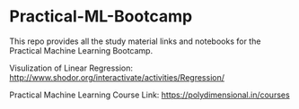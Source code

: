 # Practical-ML-Bootcamp
This repo provides all the study material links and notebooks for the Practical Machine Learning Bootcamp.

Visulization of Linear Regression: http://www.shodor.org/interactivate/activities/Regression/

Practical Machine Learning Course Link: https://polydimensional.in/courses
